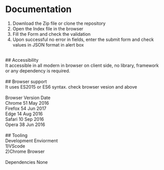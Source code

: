 # Documentation <br/>
1) Download the Zip file or clone the repository<br/>
2) Open the Index file in the browser<br/>
3) Fill the Form and check the validation<br/>
4) Upon successful no error in fields, enter the submit form and check values in JSON format in alert box<br/>
<br/>
## Accessibility<br/>
It accessible in all modern in browser on client side, no library, framework or any dependency is required.<br/>
<br/>
## Browser support<br/>
It uses ES2015 or ES6 syntax. check browser vesion and above<br/>
<br/>
Browser	Version	Date<br/>
Chrome	51	May 2016<br/>
Firefox	54	Jun 2017<br/>
Edge	14	Aug 2016<br/>
Safari	10	Sep 2016<br/>
Opera	38 	Jun 2016<br/>
<br/>
## Tooling<br/>
Development Enviorment<br/>
1)VScode<br/>
2)Chrome Browser<br/>
<br/>
Dependencies 
None<br/>



